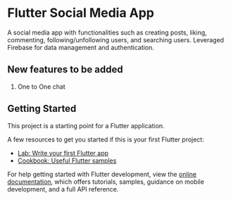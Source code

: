 # Flutter Social Media App

A social media app with functionalities such as creating posts, liking, commenting,
following/unfollowing users, and searching users. Leveraged Firebase for data management
and authentication.

## New features to be added
1. One to One chat

## Getting Started

This project is a starting point for a Flutter application.

A few resources to get you started if this is your first Flutter project:

- [Lab: Write your first Flutter app](https://docs.flutter.dev/get-started/codelab)
- [Cookbook: Useful Flutter samples](https://docs.flutter.dev/cookbook)

For help getting started with Flutter development, view the
[online documentation](https://docs.flutter.dev/), which offers tutorials,
samples, guidance on mobile development, and a full API reference.
